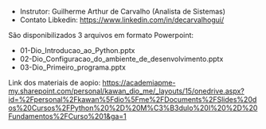 - Instrutor: Guilherme Arthur de Carvalho (Analista de Sistemas)
- Contato Libkedin: https://www.linkedin.com/in/decarvalhogui/

São disponibilizados 3 arquivos em formato Powerpoint:

- 01-Dio_Introducao_ao_Python.pptx
- 02-Dio_Configuracao_do_ambiente_de_desenvolvimento.pptx
- 03-Dio_Primeiro_programa.pptx

Link dos materiais de aopio: https://academiapme-my.sharepoint.com/personal/kawan_dio_me/_layouts/15/onedrive.aspx?id=%2Fpersonal%2Fkawan%5Fdio%5Fme%2FDocuments%2FSlides%20dos%20Cursos%2FPython%20%2D%20M%C3%B3dulo%20I%20%2D%20Fundamentos%2FCurso%201&ga=1

